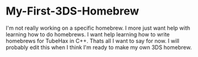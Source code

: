 # My-First-3DS-Homebrew
I'm not really working on a specific homebrew. I more just want help with learning how to do homebrews. I want help learning how to write homebrews for TubeHax in C++. Thats all I want to say for now. I will probably edit this when I think I'm ready to make my own 3DS homebrew.
